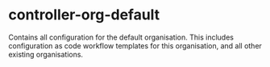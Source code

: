 # controller-org-default

Contains all configuration for the default organisation. This includes configuration as code workflow templates for this organisation, and all other existing organisations.
